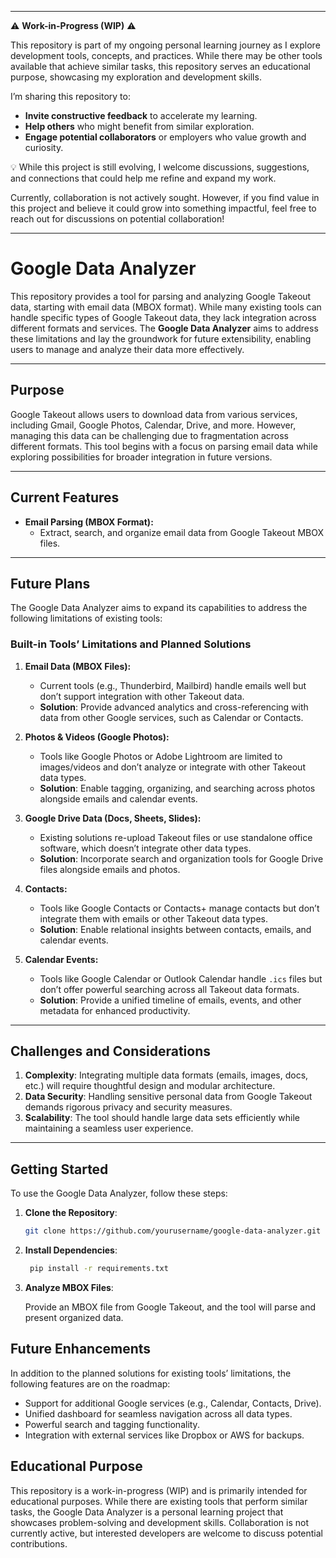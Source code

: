 
---
⚠️ **Work-in-Progress (WIP)** ⚠️

This repository is part of my ongoing personal learning journey as I explore development tools, concepts, and practices. While there may be other tools available that achieve similar tasks, this repository serves an educational purpose, showcasing my exploration and development skills.

I’m sharing this repository to:
- **Invite constructive feedback** to accelerate my learning.
- **Help others** who might benefit from similar exploration.
- **Engage potential collaborators** or employers who value growth and curiosity.

💡 While this project is still evolving, I welcome discussions, suggestions, and connections that could help me refine and expand my work.

Currently, collaboration is not actively sought. However, if you find value in this project and believe it could grow into something impactful, feel free to reach out for discussions on potential collaboration!

---


# Google Data Analyzer

This repository provides a tool for parsing and analyzing Google Takeout data, starting with email data (MBOX format). While many existing tools can handle specific types of Google Takeout data, they lack integration across different formats and services. The **Google Data Analyzer** aims to address these limitations and lay the groundwork for future extensibility, enabling users to manage and analyze their data more effectively.

---

## Purpose

Google Takeout allows users to download data from various services, including Gmail, Google Photos, Calendar, Drive, and more. However, managing this data can be challenging due to fragmentation across different formats. This tool begins with a focus on parsing email data while exploring possibilities for broader integration in future versions.

---

## Current Features

- **Email Parsing (MBOX Format):**
  - Extract, search, and organize email data from Google Takeout MBOX files.

---

## Future Plans

The Google Data Analyzer aims to expand its capabilities to address the following limitations of existing tools:

### Built-in Tools’ Limitations and Planned Solutions

1. **Email Data (MBOX Files):**
   - Current tools (e.g., Thunderbird, Mailbird) handle emails well but don’t support integration with other Takeout data.
   - **Solution**: Provide advanced analytics and cross-referencing with data from other Google services, such as Calendar or Contacts.

2. **Photos & Videos (Google Photos):**
   - Tools like Google Photos or Adobe Lightroom are limited to images/videos and don’t analyze or integrate with other Takeout data types.
   - **Solution**: Enable tagging, organizing, and searching across photos alongside emails and calendar events.

3. **Google Drive Data (Docs, Sheets, Slides):**
   - Existing solutions re-upload Takeout files or use standalone office software, which doesn’t integrate other data types.
   - **Solution**: Incorporate search and organization tools for Google Drive files alongside emails and photos.

4. **Contacts:**
   - Tools like Google Contacts or Contacts+ manage contacts but don’t integrate them with emails or other Takeout data types.
   - **Solution**: Enable relational insights between contacts, emails, and calendar events.

5. **Calendar Events:**
   - Tools like Google Calendar or Outlook Calendar handle `.ics` files but don’t offer powerful searching across all Takeout data formats.
   - **Solution**: Provide a unified timeline of emails, events, and other metadata for enhanced productivity.

---

## Challenges and Considerations

1. **Complexity**: Integrating multiple data formats (emails, images, docs, etc.) will require thoughtful design and modular architecture.
2. **Data Security**: Handling sensitive personal data from Google Takeout demands rigorous privacy and security measures.
3. **Scalability**: The tool should handle large data sets efficiently while maintaining a seamless user experience.

---

## Getting Started

To use the Google Data Analyzer, follow these steps:

1. **Clone the Repository**:
   ```bash
   git clone https://github.com/yourusername/google-data-analyzer.git
   ```

2. **Install Dependencies**:
   ```bash
    pip install -r requirements.txt
   ```

3. **Analyze MBOX Files**:

   Provide an MBOX file from Google Takeout, and the tool will parse and present organized data.
   

## Future Enhancements

In addition to the planned solutions for existing tools’ limitations, the following features are on the roadmap:

   - Support for additional Google services (e.g., Calendar, Contacts, Drive).
   - Unified dashboard for seamless navigation across all data types.
   - Powerful search and tagging functionality.
   - Integration with external services like Dropbox or AWS for backups.

## Educational Purpose

This repository is a work-in-progress (WIP) and is primarily intended for educational purposes. While there are existing tools that perform similar tasks, the Google Data Analyzer is a personal learning project that showcases problem-solving and development skills. Collaboration is not currently active, but interested developers are welcome to discuss potential contributions.